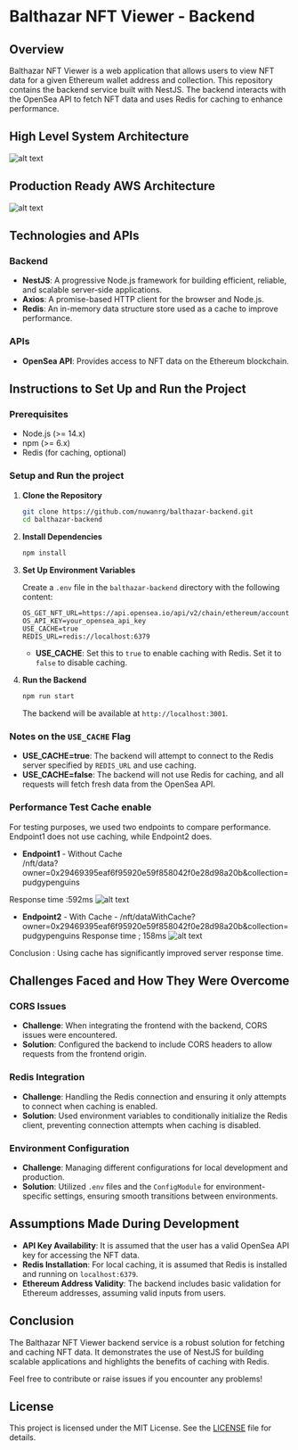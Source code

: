 # Balthazar NFT Viewer - Backend

## Overview

Balthazar NFT Viewer is a web application that allows users to view NFT data for a given Ethereum wallet address and collection. This repository contains the backend service built with NestJS. The backend interacts with the OpenSea API to fetch NFT data and uses Redis for caching to enhance performance.

## High Level System Architecture

![alt text](image-1.png)

## Production Ready AWS Architecture

![alt text](image-5.png)

## Technologies and APIs

### Backend

- **NestJS**: A progressive Node.js framework for building efficient, reliable, and scalable server-side applications.
- **Axios**: A promise-based HTTP client for the browser and Node.js.
- **Redis**: An in-memory data structure store used as a cache to improve performance.

### APIs

- **OpenSea API**: Provides access to NFT data on the Ethereum blockchain.

## Instructions to Set Up and Run the Project

### Prerequisites

- Node.js (>= 14.x)
- npm (>= 6.x)
- Redis (for caching, optional)

### Setup and Run the project

1. **Clone the Repository**

   ```bash
   git clone https://github.com/nuwanrg/balthazar-backend.git
   cd balthazar-backend
   ```

2. **Install Dependencies**

   ```bash
   npm install
   ```

3. **Set Up Environment Variables**

   Create a `.env` file in the `balthazar-backend` directory with the following content:

   ```plaintext
   OS_GET_NFT_URL=https://api.opensea.io/api/v2/chain/ethereum/account
   OS_API_KEY=your_opensea_api_key
   USE_CACHE=true
   REDIS_URL=redis://localhost:6379
   ```

   - **USE_CACHE**: Set this to `true` to enable caching with Redis. Set it to `false` to disable caching.

4. **Run the Backend**

   ```bash
   npm run start
   ```

   The backend will be available at `http://localhost:3001`.

### Notes on the `USE_CACHE` Flag

- **USE_CACHE=true**: The backend will attempt to connect to the Redis server specified by `REDIS_URL` and use caching.
- **USE_CACHE=false**: The backend will not use Redis for caching, and all requests will fetch fresh data from the OpenSea API.

### Performance Test Cache enable

For testing purposes, we used two endpoints to compare performance. Endpoint1 does not use caching, while Endpoint2 does.

- **Endpoint1** - Without Cache  
  /nft/data?owner=0x29469395eaf6f95920e59f858042f0e28d98a20b&collection=pudgypenguins

Response time :592ms
![alt text](image-2.png)

- **Endpoint2** - With Cache -
  /nft/dataWithCache?owner=0x29469395eaf6f95920e59f858042f0e28d98a20b&collection=pudgypenguins
  Response time ; 158ms
  ![alt text](image-3.png)

Conclusion : Using cache has significantly improved server response time.

## Challenges Faced and How They Were Overcome

### CORS Issues

- **Challenge**: When integrating the frontend with the backend, CORS issues were encountered.
- **Solution**: Configured the backend to include CORS headers to allow requests from the frontend origin.

### Redis Integration

- **Challenge**: Handling the Redis connection and ensuring it only attempts to connect when caching is enabled.
- **Solution**: Used environment variables to conditionally initialize the Redis client, preventing connection attempts when caching is disabled.

### Environment Configuration

- **Challenge**: Managing different configurations for local development and production.
- **Solution**: Utilized `.env` files and the `ConfigModule` for environment-specific settings, ensuring smooth transitions between environments.

## Assumptions Made During Development

- **API Key Availability**: It is assumed that the user has a valid OpenSea API key for accessing the NFT data.
- **Redis Installation**: For local caching, it is assumed that Redis is installed and running on `localhost:6379`.
- **Ethereum Address Validity**: The backend includes basic validation for Ethereum addresses, assuming valid inputs from users.

## Conclusion

The Balthazar NFT Viewer backend service is a robust solution for fetching and caching NFT data. It demonstrates the use of NestJS for building scalable applications and highlights the benefits of caching with Redis.

Feel free to contribute or raise issues if you encounter any problems!

## License

This project is licensed under the MIT License. See the [LICENSE](LICENSE) file for details.

```

```
